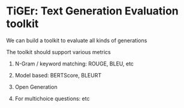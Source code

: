 # TiGEr: Text Generation Evaluation toolkit

We can build a toolkit to evaluate all kinds of generations


The toolkit should support various metrics

1. N-Gram / keyword matching: ROUGE, BLEU, etc

2. Model based: BERTScore, BLEURT

3. Open Generation

4. For multichoice questions: etc
